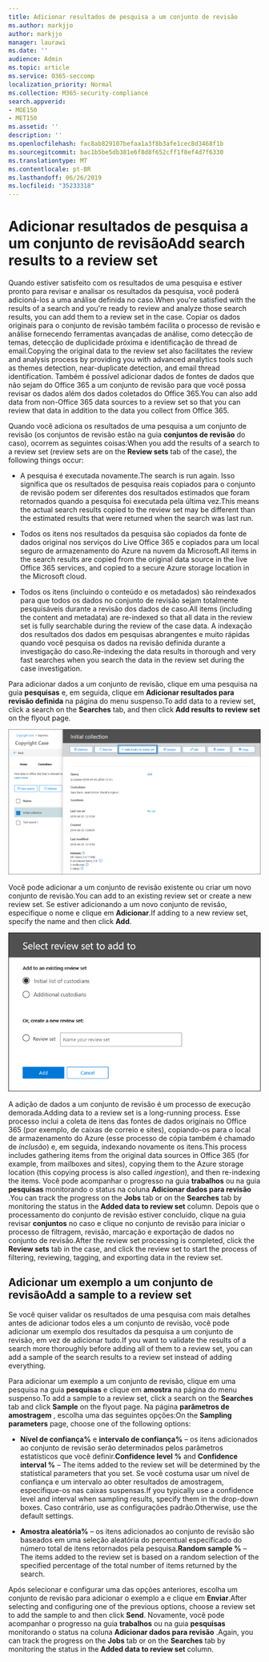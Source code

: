 ```yaml
---
title: Adicionar resultados de pesquisa a um conjunto de revisão
ms.author: markjjo
author: markjjo
manager: laurawi
ms.date: ''
audience: Admin
ms.topic: article
ms.service: O365-seccomp
localization_priority: Normal
ms.collection: M365-security-compliance
search.appverid:
- MOE150
- MET150
ms.assetid: ''
description: ''
ms.openlocfilehash: fac8ab829107befaa1a3f8b3afe1cec8d3468f1b
ms.sourcegitcommit: bac1b5be5db381e6f8d8f652cff1f8ef4d7f6330
ms.translationtype: MT
ms.contentlocale: pt-BR
ms.lasthandoff: 06/26/2019
ms.locfileid: "35233318"
---
```

# <a name="add-search-results-to-a-review-set"></a><span data-ttu-id="20028-102">Adicionar resultados de pesquisa a um conjunto de revisão</span><span class="sxs-lookup"><span data-stu-id="20028-102">Add search results to a review set</span></span>

<span data-ttu-id="20028-103">Quando estiver satisfeito com os resultados de uma pesquisa e estiver pronto para revisar e analisar os resultados da pesquisa, você poderá adicioná-los a uma análise definida no caso.</span><span class="sxs-lookup"><span data-stu-id="20028-103">When you're satisfied with the results of a search and you're ready to review and analyze those search results, you can add them to a review set in the case.</span></span> <span data-ttu-id="20028-104">Copiar os dados originais para o conjunto de revisão também facilita o processo de revisão e análise fornecendo ferramentas avançadas de análise, como detecção de temas, detecção de duplicidade próxima e identificação de thread de email.</span><span class="sxs-lookup"><span data-stu-id="20028-104">Copying the original data to the review set also facilitates the review and analysis process by providing you with advanced analytics tools such as themes detection, near-duplicate detection, and email thread identification.</span></span> <span data-ttu-id="20028-105">Também é possível adicionar dados de fontes de dados que não sejam do Office 365 a um conjunto de revisão para que você possa revisar os dados além dos dados coletados do Office 365.</span><span class="sxs-lookup"><span data-stu-id="20028-105">You can also add data from non-Office 365 data sources to a review set so that you can review that data in addition to the data you collect from Office 365.</span></span>

<span data-ttu-id="20028-106">Quando você adiciona os resultados de uma pesquisa a um conjunto de revisão (os conjuntos de revisão estão na guia **conjuntos de revisão** do caso), ocorrem as seguintes coisas:</span><span class="sxs-lookup"><span data-stu-id="20028-106">When you add the results of a search to a review set (review sets are on the **Review sets** tab of the case), the following things occur:</span></span>

- <span data-ttu-id="20028-107">A pesquisa é executada novamente.</span><span class="sxs-lookup"><span data-stu-id="20028-107">The search is run again.</span></span> <span data-ttu-id="20028-108">Isso significa que os resultados de pesquisa reais copiados para o conjunto de revisão podem ser diferentes dos resultados estimados que foram retornados quando a pesquisa foi executada pela última vez.</span><span class="sxs-lookup"><span data-stu-id="20028-108">This means the actual search results copied to the review set may be different than the estimated results that were returned when the search was last run.</span></span>

- <span data-ttu-id="20028-109">Todos os itens nos resultados da pesquisa são copiados da fonte de dados original nos serviços do Live Office 365 e copiados para um local seguro de armazenamento do Azure na nuvem da Microsoft.</span><span class="sxs-lookup"><span data-stu-id="20028-109">All items in the search results are copied from the original data source in the live Office 365 services, and copied to a secure Azure storage location in the Microsoft cloud.</span></span>

- <span data-ttu-id="20028-110">Todos os itens (incluindo o conteúdo e os metadados) são reindexados para que todos os dados no conjunto de revisão sejam totalmente pesquisáveis durante a revisão dos dados de caso.</span><span class="sxs-lookup"><span data-stu-id="20028-110">All items (including the content and metadata) are re-indexed so that all data in the review set is fully searchable during the review of the case data.</span></span> <span data-ttu-id="20028-111">A indexação dos resultados dos dados em pesquisas abrangentes e muito rápidas quando você pesquisa os dados na revisão definida durante a investigação do caso.</span><span class="sxs-lookup"><span data-stu-id="20028-111">Re-indexing the data results in thorough and very fast searches when you search the data in the review set during the case investigation.</span></span>

<span data-ttu-id="20028-112">Para adicionar dados a um conjunto de revisão, clique em uma pesquisa na guia **pesquisas** e, em seguida, clique em **Adicionar resultados para revisão definida** na página do menu suspenso.</span><span class="sxs-lookup"><span data-stu-id="20028-112">To add data to a review set, click a search on the **Searches** tab, and then click **Add results to review set** on the flyout page.</span></span>

![Adicionando dados a um conjunto de revisão](../media/c1b4fc00-7a15-4587-b9b0-ce594bb02e4d.png)

<span data-ttu-id="20028-114">Você pode adicionar a um conjunto de revisão existente ou criar um novo conjunto de revisão.</span><span class="sxs-lookup"><span data-stu-id="20028-114">You can add to an existing review set or create a new review set.</span></span>  <span data-ttu-id="20028-115">Se estiver adicionando a um novo conjunto de revisão, especifique o nome e clique em **Adicionar**.</span><span class="sxs-lookup"><span data-stu-id="20028-115">If adding to a new review set, specify the name and then click **Add**.</span></span>

![Selecione um conjunto de revisão](../media/e8c6ab51-da8d-4c39-9b21-26bfdf453fb9.png)

<span data-ttu-id="20028-117">A adição de dados a um conjunto de revisão é um processo de execução demorada.</span><span class="sxs-lookup"><span data-stu-id="20028-117">Adding data to a review set is a long-running process.</span></span> <span data-ttu-id="20028-118">Esse processo inclui a coleta de itens das fontes de dados originais no Office 365 (por exemplo, de caixas de correio e sites), copiando-os para o local de armazenamento do Azure (esse processo de cópia também é chamado de *inclusão*) e, em seguida, indexando novamente os itens.</span><span class="sxs-lookup"><span data-stu-id="20028-118">This process includes gathering items from the original data sources in Office 365 (for example, from mailboxes and sites), copying them to the Azure storage location (this copying process is also called *ingestion*), and then re-indexing the items.</span></span> <span data-ttu-id="20028-119">Você pode acompanhar o progresso na guia **trabalhos** ou na guia **pesquisas** monitorando o status na coluna **Adicionar dados para revisão** .</span><span class="sxs-lookup"><span data-stu-id="20028-119">You can track the progress on the **Jobs** tab or on the **Searches** tab by monitoring the status in the **Added data to review set** column.</span></span> <span data-ttu-id="20028-120">Depois que o processamento do conjunto de revisão estiver concluído, clique na guia revisar **conjuntos** no caso e clique no conjunto de revisão para iniciar o processo de filtragem, revisão, marcação e exportação de dados no conjunto de revisão.</span><span class="sxs-lookup"><span data-stu-id="20028-120">After the review set processing is completed, click the **Review sets** tab in the case, and click the review set to start the process of filtering, reviewing, tagging, and exporting data in the review set.</span></span>

## <a name="add-a-sample-to-a-review-set"></a><span data-ttu-id="20028-121">Adicionar um exemplo a um conjunto de revisão</span><span class="sxs-lookup"><span data-stu-id="20028-121">Add a sample to a review set</span></span>

<span data-ttu-id="20028-122">Se você quiser validar os resultados de uma pesquisa com mais detalhes antes de adicionar todos eles a um conjunto de revisão, você pode adicionar um exemplo dos resultados da pesquisa a um conjunto de revisão, em vez de adicionar tudo.</span><span class="sxs-lookup"><span data-stu-id="20028-122">If you want to validate the results of a search more thoroughly before adding all of them to a review set, you can add a sample of the search results to a review set instead of adding everything.</span></span>

<span data-ttu-id="20028-123">Para adicionar um exemplo a um conjunto de revisão, clique em uma pesquisa na guia **pesquisas** e clique em **amostra** na página do menu suspenso.</span><span class="sxs-lookup"><span data-stu-id="20028-123">To add a sample to a review set, click a search on the **Searches** tab and click **Sample** on the flyout page.</span></span> <span data-ttu-id="20028-124">Na página **parâmetros de amostragem** , escolha uma das seguintes opções:</span><span class="sxs-lookup"><span data-stu-id="20028-124">On the **Sampling parameters** page, choose one of the following options:</span></span>

- <span data-ttu-id="20028-125">**Nível de confiança%** e **intervalo de confiança%** – os itens adicionados ao conjunto de revisão serão determinados pelos parâmetros estatísticos que você definir.</span><span class="sxs-lookup"><span data-stu-id="20028-125">**Confidence level %** and **Confidence interval %** – The items added to the review set will be determined by the statistical parameters that you set.</span></span> <span data-ttu-id="20028-126">Se você costuma usar um nível de confiança e um intervalo ao obter resultados de amostragem, especifique-os nas caixas suspensas.</span><span class="sxs-lookup"><span data-stu-id="20028-126">If you typically use a confidence level and interval when sampling results, specify them in the drop-down boxes.</span></span> <span data-ttu-id="20028-127">Caso contrário, use as configurações padrão.</span><span class="sxs-lookup"><span data-stu-id="20028-127">Otherwise, use the default settings.</span></span>

- <span data-ttu-id="20028-128">**Amostra aleatória%** – os itens adicionados ao conjunto de revisão são baseados em uma seleção aleatória do percentual especificado do número total de itens retornados pela pesquisa.</span><span class="sxs-lookup"><span data-stu-id="20028-128">**Random sample %** – The items added to the review set is based on a random selection of the specified percentage of the total number of items returned by the search.</span></span>

<span data-ttu-id="20028-129">Após selecionar e configurar uma das opções anteriores, escolha um conjunto de revisão para adicionar o exemplo a e clique em **Enviar**.</span><span class="sxs-lookup"><span data-stu-id="20028-129">After selecting and configuring one of the previous options, choose a review set to add the sample to and then click **Send**.</span></span> <span data-ttu-id="20028-130">Novamente, você pode acompanhar o progresso na guia **trabalhos** ou na guia **pesquisas** monitorando o status na coluna **Adicionar dados para revisão** .</span><span class="sxs-lookup"><span data-stu-id="20028-130">Again, you can track the progress on the **Jobs** tab or on the **Searches** tab by monitoring the status in the **Added data to review set** column.</span></span>